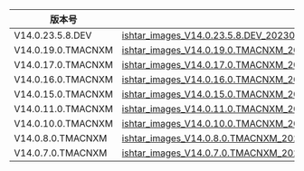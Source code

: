 | 版本号                | 下载链接                                                                                                                                                                                                                        |
|--------------------|-----------------------------------------------------------------------------------------------------------------------------------------------------------------------------------------------------------------------------|
| V14.0.23.5.8.DEV   | [ishtar_images_V14.0.23.5.8.DEV_20230509.0000.00_13.0_cn_e55347aa81.tgz](https://bigota.d.miui.com/V14.0.23.5.8.DEV/ishtar_images_V14.0.23.5.8.DEV_20230509.0000.00_13.0_cn_e55347aa81.tgz)                                 |
| V14.0.19.0.TMACNXM | [ishtar_images_V14.0.19.0.TMACNXM_20230912.0000.00_13.0_cn_chinatelecom_26374901ae.tgz](https://bigota.d.miui.com/V14.0.19.0.TMACNXM/ishtar_images_V14.0.19.0.TMACNXM_20230912.0000.00_13.0_cn_chinatelecom_26374901ae.tgz) |
| V14.0.17.0.TMACNXM | [ishtar_images_V14.0.17.0.TMACNXM_20230801.0000.00_13.0_cn_chinatelecom_2075bae13b.tgz](https://bigota.d.miui.com/V14.0.17.0.TMACNXM/ishtar_images_V14.0.17.0.TMACNXM_20230801.0000.00_13.0_cn_chinatelecom_2075bae13b.tgz) |
| V14.0.16.0.TMACNXM | [ishtar_images_V14.0.16.0.TMACNXM_20230607.0000.00_13.0_cn_chinatelecom_5fb7738ade.tgz](https://bigota.d.miui.com/V14.0.16.0.TMACNXM/ishtar_images_V14.0.16.0.TMACNXM_20230607.0000.00_13.0_cn_chinatelecom_5fb7738ade.tgz) |
| V14.0.15.0.TMACNXM | [ishtar_images_V14.0.15.0.TMACNXM_20230523.0000.00_13.0_cn_chinatelecom_eb3f48fea9.tgz](https://bigota.d.miui.com/V14.0.15.0.TMACNXM/ishtar_images_V14.0.15.0.TMACNXM_20230523.0000.00_13.0_cn_chinatelecom_eb3f48fea9.tgz) |
| V14.0.11.0.TMACNXM | [ishtar_images_V14.0.11.0.TMACNXM_20230427.0000.00_13.0_cn_chinatelecom_23142e5da7.tgz](https://bigota.d.miui.com/V14.0.11.0.TMACNXM/ishtar_images_V14.0.11.0.TMACNXM_20230427.0000.00_13.0_cn_chinatelecom_23142e5da7.tgz) |
| V14.0.10.0.TMACNXM | [ishtar_images_V14.0.10.0.TMACNXM_20230423.0000.00_13.0_cn_chinatelecom_02c80b3193.tgz](https://bigota.d.miui.com/V14.0.10.0.TMACNXM/ishtar_images_V14.0.10.0.TMACNXM_20230423.0000.00_13.0_cn_chinatelecom_02c80b3193.tgz) |
| V14.0.8.0.TMACNXM  | [ishtar_images_V14.0.8.0.TMACNXM_20230417.0000.00_13.0_cn_chinatelecom_f44456f24c.tgz](https://bigota.d.miui.com/V14.0.8.0.TMACNXM/ishtar_images_V14.0.8.0.TMACNXM_20230417.0000.00_13.0_cn_chinatelecom_f44456f24c.tgz)    |
| V14.0.7.0.TMACNXM  | [ishtar_images_V14.0.7.0.TMACNXM_20230415.0000.00_13.0_cn_chinatelecom_97fbaa58f3.tgz](https://bigota.d.miui.com/V14.0.7.0.TMACNXM/ishtar_images_V14.0.7.0.TMACNXM_20230415.0000.00_13.0_cn_chinatelecom_97fbaa58f3.tgz)    |
